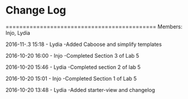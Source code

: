 # Change Log 

============================================
Members: Injo, Lydia

2016-11-.3 15:18 - Lydia
-Added Caboose and simplify templates

2016-10-20 16:00 - Injo
-Completed Section 3 of Lab 5

2016-10-20 15:46 - Lydia
-Completed section 2 of lab 5

2016-10-20 15:01 - Injo
-Completed Section 1 of Lab 5 

2016-10-20 13:48 - Lydia
-Added starter-view and changelog